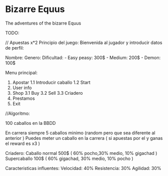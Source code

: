 # Bizarre Equus
The adventures of the bizarre Equus

TODO:

// Apuestas x*2 
Principio del juego:
Bienvenida al jugador y introducir datos de perfil: 

Nombre: 
Genero: 
Dificultad:
    - Easy peasy: 300$
    - Medium: 200$
    - Demon: 100$

Menu principal: 
 1. Apostar
    1.1 Introducir caballo
    1.2 Start
 2. User info
 3. Shop 
    3.1 Buy
    3.2 Sell
    3.3 Criadero
4. Prestamos
5. Exit


//Algoritmo: 

100 caballos en la BBDD 

En carrera siempre 5 caballos minimo (random pero que sea diferente al anterior )
Puedes meter un caballo en la carrera ( si apuestas por el y ganas el reward es x3 )

Criadero: 
Caballo normal 500$ ( 60% pocho,30% medio, 10% gigachad )
Supercaballo 100$ ( 60% gigachad, 30% medio, 10% pocho )

Caracteristicas influentes: 
Velocidad: 40%
Resistencia: 30%
Agilidad: 30%




